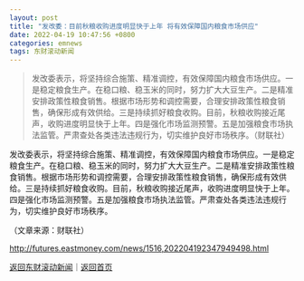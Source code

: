 ```yaml
---
layout: post
title: "发改委：目前秋粮收购进度明显快于上年 将有效保障国内粮食市场供应"
date: 2022-04-19 10:47:56 +0800
categories: emnews
tags: 东财滚动新闻
---
```

> 发改委表示，将坚持综合施策、精准调控，有效保障国内粮食市场供应。一是稳定粮食生产。在稳口粮、稳玉米的同时，努力扩大大豆生产。二是精准安排政策性粮食销售。根据市场形势和调控需要，合理安排政策性粮食销售，确保形成有效供给。三是持续抓好粮食收购。目前，秋粮收购接近尾声，收购进度明显快于上年。四是强化市场监测预警。五是加强粮食市场执法监管。严肃查处各类违法违规行为，切实维护良好市场秩序。（财联社）

<p>发改委表示，将坚持综合施策、精准调控，有效保障国内粮食市场供应。一是稳定粮食生产。在稳口粮、稳玉米的同时，努力扩大大豆生产。二是精准安排政策性粮食销售。根据市场形势和调控需要，合理安排政策性粮食销售，确保形成有效供给。三是持续抓好粮食收购。目前，秋粮收购接近尾声，收购进度明显快于上年。四是强化市场监测预警。五是加强粮食市场执法监管。严肃查处各类违法违规行为，切实维护良好市场秩序。</p><p class="em_media">（文章来源：财联社）</p>

<http://futures.eastmoney.com/news/1516,202204192347949498.html>

[返回东财滚动新闻](//finews.withounder.com/emnews/)｜[返回首页](//finews.withounder.com/)